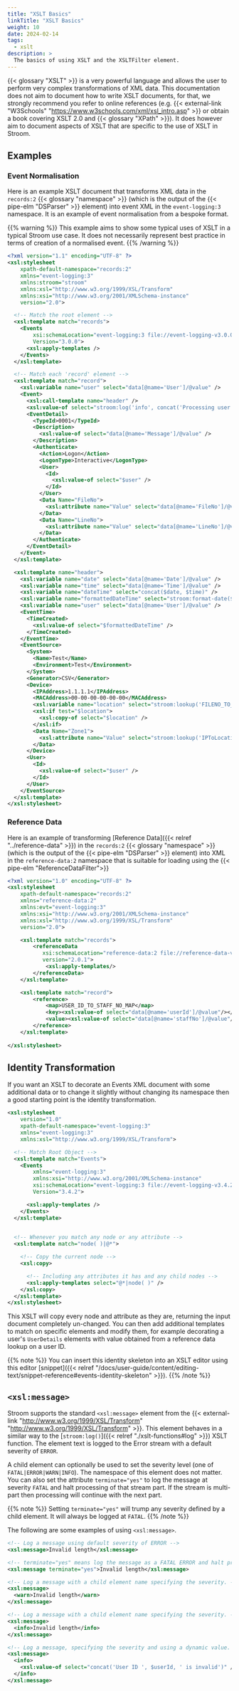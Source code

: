 ```yaml
---
title: "XSLT Basics"
linkTitle: "XSLT Basics"
weight: 10
date: 2024-02-14
tags:
  - xslt
description: >
  The basics of using XSLT and the XSLTFilter element.
---
```


{{< glossary "XSLT" >}} is a very powerful language and allows the user to perform very complex transformations of XML data.
This documentation does not aim to document how to write XSLT documents, for that, we strongly recommend you refer to online references (e.g. {{< external-link "W3Schools" "https://www.w3schools.com/xml/xsl_intro.asp" >}} or obtain a book covering XSLT 2.0 and {{< glossary "XPath" >}}).
It does however aim to document aspects of XSLT that are specific to the use of XSLT in Stroom.


## Examples

### Event Normalisation

Here is an example XSLT document that transforms XML data in the `records:2` {{< glossary "namespace" >}} (which is the output of the {{< pipe-elm "DSParser" >}} element) into event XML in the `event-logging:3` namespace.
It is an example of event normalisation from a bespoke format.

{{% warning %}}
This example aims to show some typical uses of XSLT in a typical Stroom use case.
It does not necessarily represent best practice in terms of creation of a normalised event.
{{% /warning %}}


```xml
<?xml version="1.1" encoding="UTF-8" ?>
<xsl:stylesheet 
    xpath-default-namespace="records:2" 
    xmlns="event-logging:3" 
    xmlns:stroom="stroom" 
    xmlns:xsl="http://www.w3.org/1999/XSL/Transform" 
    xmlns:xsi="http://www.w3.org/2001/XMLSchema-instance" 
    version="2.0">

  <!-- Match the root element -->
  <xsl:template match="records">
    <Events 
        xsi:schemaLocation="event-logging:3 file://event-logging-v3.0.0.xsd" 
        Version="3.0.0">
      <xsl:apply-templates />
    </Events>
  </xsl:template>

  <!-- Match each 'record' element -->
  <xsl:template match="record">
    <xsl:variable name="user" select="data[@name='User']/@value" />
    <Event>
      <xsl:call-template name="header" />
      <xsl:value-of select="stroom:log('info', concat('Processing user: ', $user))"/>
      <EventDetail>
        <TypeId>0001</TypeId>
        <Description>
          <xsl:value-of select="data[@name='Message']/@value" />
        </Description>
        <Authenticate>
          <Action>Logon</Action>
          <LogonType>Interactive</LogonType>
          <User>
            <Id>
              <xsl:value-of select="$user" />
            </Id>
          </User>
          <Data Name="FileNo">
            <xsl:attribute name="Value" select="data[@name='FileNo']/@value" />
          </Data>
          <Data Name="LineNo">
            <xsl:attribute name="Value" select="data[@name='LineNo']/@value" />
          </Data>
        </Authenticate>
      </EventDetail>
    </Event>
  </xsl:template>

  <xsl:template name="header">
    <xsl:variable name="date" select="data[@name='Date']/@value" />
    <xsl:variable name="time" select="data[@name='Time']/@value" />
    <xsl:variable name="dateTime" select="concat($date, $time)" />
    <xsl:variable name="formattedDateTime" select="stroom:format-date($dateTime, 'dd/MM/yyyyHH:mm:ss')" />
    <xsl:variable name="user" select="data[@name='User']/@value" />
    <EventTime>
      <TimeCreated>
        <xsl:value-of select="$formattedDateTime" />
      </TimeCreated>
    </EventTime>
    <EventSource>
      <System>
        <Name>Test</Name>
        <Environment>Test</Environment>
      </System>
      <Generator>CSV</Generator>
      <Device>
        <IPAddress>1.1.1.1</IPAddress>
        <MACAddress>00-00-00-00-00-00</MACAddress>
        <xsl:variable name="location" select="stroom:lookup('FILENO_TO_LOCATION_MAP', data[@name='FileNo']/@value, $formattedDateTime)" />
        <xsl:if test="$location">
          <xsl:copy-of select="$location" />
        </xsl:if>
        <Data Name="Zone1">
          <xsl:attribute name="Value" select="stroom:lookup('IPToLocation', stroom:numeric-ip('192.168.1.1'))" />
        </Data>
      </Device>
      <User>
        <Id>
          <xsl:value-of select="$user" />
        </Id>
      </User>
    </EventSource>
  </xsl:template>
</xsl:stylesheet>
```


### Reference Data

Here is an example of transforming [Reference Data]({{< relref "../reference-data" >}}) in the `records:2` {{< glossary "namespace" >}} (which is the output of the {{< pipe-elm "DSParser" >}} element) into XML in the `reference-data:2` namespace that is suitable for loading using the {{< pipe-elm "ReferenceDataFilter">}}

```xml
<?xml version="1.0" encoding="UTF-8" ?>
<xsl:stylesheet 
    xpath-default-namespace="records:2" 
    xmlns="reference-data:2" 
    xmlns:evt="event-logging:3"
    xmlns:xsi="http://www.w3.org/2001/XMLSchema-instance" 
    xmlns:xsl="http://www.w3.org/1999/XSL/Transform"
    version="2.0">

    <xsl:template match="records">
        <referenceData 
           xsi:schemaLocation="reference-data:2 file://reference-data-v2.0.1.xsd event-logging:3 file://event-logging-v3.0.0.xsd"
           version="2.0.1">
            <xsl:apply-templates/>
        </referenceData>
    </xsl:template>

    <xsl:template match="record">
        <reference>
            <map>USER_ID_TO_STAFF_NO_MAP</map>
            <key><xsl:value-of select="data[@name='userId']/@value"/></key>
            <value><xsl:value-of select="data[@name='staffNo']/@value"/></value>
        </reference>
    </xsl:template>
    
</xsl:stylesheet>
```


## Identity Transformation

If you want an XSLT to decorate an Events XML document with some additional data or to change it slightly without changing its namespace then a good starting point is the identity transformation.

```xml
<xsl:stylesheet 
    version="1.0" 
    xpath-default-namespace="event-logging:3" 
    xmlns="event-logging:3" 
    xmlns:xsl="http://www.w3.org/1999/XSL/Transform">

  <!-- Match Root Object -->
  <xsl:template match="Events">
    <Events 
        xmlns="event-logging:3" 
        xmlns:xsi="http://www.w3.org/2001/XMLSchema-instance" 
        xsi:schemaLocation="event-logging:3 file://event-logging-v3.4.2.xsd" 
        Version="3.4.2">

      <xsl:apply-templates />
    </Events>
  </xsl:template>
  

  <!-- Whenever you match any node or any attribute -->
  <xsl:template match="node( )|@*">

    <!-- Copy the current node -->
    <xsl:copy>

      <!-- Including any attributes it has and any child nodes -->
      <xsl:apply-templates select="@*|node( )" />
    </xsl:copy>
  </xsl:template>
</xsl:stylesheet>
```

This XSLT will copy every node and attribute as they are, returning the input document completely un-changed.
You can then add additional templates to match on specific elements and modify them, for example decorating a user's `UserDetails` elements with value obtained from a reference data lookup on a user ID.

{{% note %}}
You can insert this identity skeleton into an XSLT editor using this editor [snippet]({{< relref "/docs/user-guide/content/editing-text/snippet-reference#events-identity-skeleton" >}}).
{{% /note %}}


## `<xsl:message>`

Stroom supports the standard `<xsl:message>` element from the {{< external-link "http://www.w3.org/1999/XSL/Transform" "http://www.w3.org/1999/XSL/Transform" >}}.
This element behaves in a similar way to the [`stroom:log()`]({{< relref "./xslt-functions#log" >}}) XSLT function.
The element text is logged to the Error stream with a default severity of `ERROR`.

A child element can optionally be used to set the severity level (one of `FATAL|ERROR|WARN|INFO`).
The namespace of this element does not matter.
You can also set the attribute `terminate="yes"` to log the message at severity `FATAL` and halt processing of that stream part.
If the stream is multi-part then processing will continue with the next part.

{{% note %}}
Setting `terminate="yes"` will trump any severity defined by a child element.
It will always be logged at `FATAL`.
{{% /note %}}

The following are some examples of using `<xsl:message>`.

```xml
<!-- Log a message using default severity of ERROR -->
<xsl:message>Invalid length</xsl:message>

<!-- terminate="yes" means log the message as a FATAL ERROR and halt processing of the stream part -->
<xsl:message terminate="yes">Invalid length</xsl:message>

<!-- Log a message with a child element name specifying the severity. -->
<xsl:message>
  <warn>Invalid length</warn>
</xsl:message>

<!-- Log a message with a child element name specifying the severity. -->
<xsl:message>
  <info>Invalid length</info>
</xsl:message>

<!-- Log a message, specifying the severity and using a dynamic value. -->
<xsl:message>
  <info>
    <xsl:value-of select="concat('User ID ', $userId, ' is invalid')" />
  </info>
</xsl:message>
```

